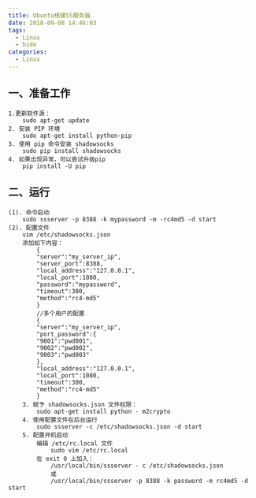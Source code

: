 ```yaml
---
title: Ubuntu搭建SS服务器
date: 2018-09-08 14:46:03
tags:
  - Linux
  - hide
categories:
  - Linux
---
```


## 一、准备工作

    1.更新软件源：
        sudo apt-get update
    2. 安装 PIP 环境
        sudo apt-get install python-pip
    3. 使用 pip 命令安装 shadowsocks
        sudo pip install shadowsocks
    4. 如果出现异常，可以尝试升级pip
        pip install -U pip

## 二、运行

    (1). 命令启动
        sudo ssserver -p 8388 -k mypassword -m -rc4md5 -d start
    (2). 配置文件
        vim /etc/shadowsocks.json
        添加如下内容：
            {
            "server":"my_server_ip",
            "server_port":8388,
            "local_address":"127.0.0.1",
            "local_port":1080,
            "password":"mypassword",
            "timeout":300,
            "method":"rc4-md5"
            }
            //多个用户的配置
            {
            "server":"my_server_ip",
            "port_password":{
            "9001":"pwd001",
            "9002":"pwd002",
            "9003":"pwd003"
            },
            "local_address":"127.0.0.1",
            "local_port":1080,
            "timeout":300,
            "method":"rc4-md5"
            }
        3. 赋予 shadowsocks.json 文件权限：
            sudo apt-get install python - m2crypto
        4. 使用配置文件在后台运行
            sudo ssserver -c /etc/shadowsocks.json -d start
        5. 配置开机启动
            编辑 /etc/rc.local 文件
                sudo vim /etc/rc.local
            在 exit 0 上加入：
                /usr/local/bin/ssserver - c /etc/shadowsocks.json
                或
                /usr/local/bin/ssserver -p 8388 -k password -m rc4md5 -d start
